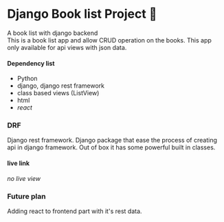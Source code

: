 # Django Book list Project 📖
A book list with django backend <br>
This is a book list app and allow CRUD operation on the books. This app only available for api views with json data. 

#### Dependency list
- Python
- django, django rest framework
- class based views (ListView)
- html
- *react*

### DRF 
Django rest framework. Django package that ease the process of creating api in django framework. Out of box it has some powerful built in classes. 

#### live link
_no live view_

### Future plan
Adding react to frontend part with it's rest data. 
